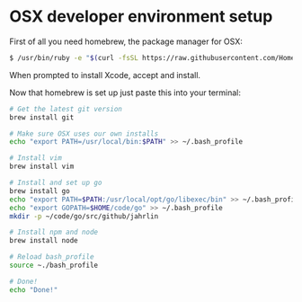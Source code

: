# OSX developer environment setup

First of all you need homebrew, the package manager for OSX:

```bash
$ /usr/bin/ruby -e "$(curl -fsSL https://raw.githubusercontent.com/Homebrew/install/master/install)"
```

When prompted to install Xcode, accept and install.

Now that homebrew is set up just paste this into your terminal:

```bash
# Get the latest git version
brew install git

# Make sure OSX uses our own installs
echo "export PATH=/usr/local/bin:$PATH" >> ~/.bash_profile

# Install vim
brew install vim

# Install and set up go
brew install go
echo "export PATH=$PATH:/usr/local/opt/go/libexec/bin" >> ~/.bash_profile
echo "export GOPATH=$HOME/code/go" >> ~/.bash_profile
mkdir -p ~/code/go/src/github/jahrlin

# Install npm and node
brew install node

# Reload bash_profile
source ~./bash_profile

# Done!
echo "Done!"
```
